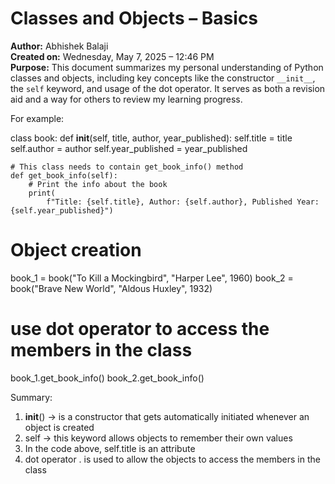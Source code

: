 # Classes and Objects – Basics

**Author:** Abhishek Balaji  
**Created on:** Wednesday, May 7, 2025 – 12:46 PM  
**Purpose:** This document summarizes my personal understanding of Python classes and objects, including key concepts like the constructor `__init__`, the `self` keyword, and usage of the dot operator. It serves as both a revision aid and a way for others to review my learning progress.

For example: 

class book:
    def __init__(self, title, author, year_published):
        self.title = title
        self.author = author
        self.year_published = year_published

    # This class needs to contain get_book_info() method
    def get_book_info(self):
        # Print the info about the book
        print(
            f"Title: {self.title}, Author: {self.author}, Published Year: {self.year_published}")


# Object creation
book_1 = book("To Kill a Mockingbird", "Harper Lee", 1960)
book_2 = book("Brave New World", "Aldous Huxley", 1932)

# use dot operator to access the members in the class
book_1.get_book_info()
book_2.get_book_info()

Summary:

1. __init__() -> is a constructor that gets automatically initiated whenever an object is created
2. self       -> this keyword allows objects to remember their own values
3. In the code above, self.title is an attribute
4. dot operator . is used to allow the objects to access the members in the class


